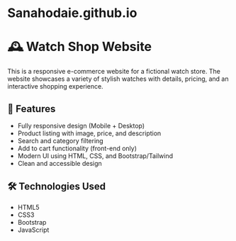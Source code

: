 # Sanahodaie.github.io
# 🕰️ Watch Shop Website

This is a responsive e-commerce website for a fictional watch store. The website showcases a variety of stylish watches with details, pricing, and an interactive shopping experience.

## 🚀 Features

- Fully responsive design (Mobile + Desktop)
- Product listing with image, price, and description
- Search and category filtering
- Add to cart functionality (front-end only)
- Modern UI using HTML, CSS, and Bootstrap/Tailwind
- Clean and accessible design

## 🛠️ Technologies Used

- HTML5
- CSS3
- Bootstrap 
- JavaScript


